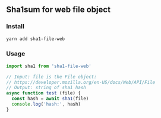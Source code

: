 ## Sha1sum for web file object

### Install

```bash
yarn add sha1-file-web
```

### Usage
```javascript
import sha1 from 'sha1-file-web'

// Input: file is the File object:
// https://developer.mozilla.org/en-US/docs/Web/API/File
// Output: string of sha1 hash
async function test (file) {
  const hash = await sha1(file)
  console.log('hash:', hash)
}
```

